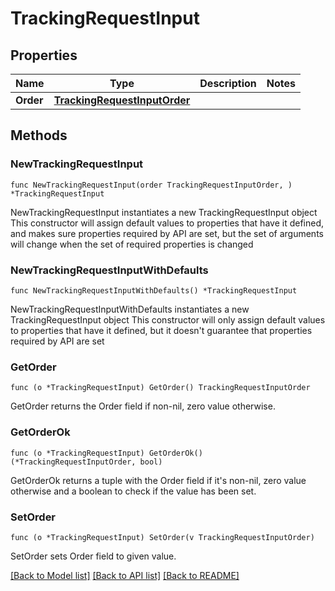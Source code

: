 # TrackingRequestInput

## Properties

Name | Type | Description | Notes
------------ | ------------- | ------------- | -------------
**Order** | [**TrackingRequestInputOrder**](TrackingRequestInputOrder.md) |  | 

## Methods

### NewTrackingRequestInput

`func NewTrackingRequestInput(order TrackingRequestInputOrder, ) *TrackingRequestInput`

NewTrackingRequestInput instantiates a new TrackingRequestInput object
This constructor will assign default values to properties that have it defined,
and makes sure properties required by API are set, but the set of arguments
will change when the set of required properties is changed

### NewTrackingRequestInputWithDefaults

`func NewTrackingRequestInputWithDefaults() *TrackingRequestInput`

NewTrackingRequestInputWithDefaults instantiates a new TrackingRequestInput object
This constructor will only assign default values to properties that have it defined,
but it doesn't guarantee that properties required by API are set

### GetOrder

`func (o *TrackingRequestInput) GetOrder() TrackingRequestInputOrder`

GetOrder returns the Order field if non-nil, zero value otherwise.

### GetOrderOk

`func (o *TrackingRequestInput) GetOrderOk() (*TrackingRequestInputOrder, bool)`

GetOrderOk returns a tuple with the Order field if it's non-nil, zero value otherwise
and a boolean to check if the value has been set.

### SetOrder

`func (o *TrackingRequestInput) SetOrder(v TrackingRequestInputOrder)`

SetOrder sets Order field to given value.



[[Back to Model list]](../README.md#documentation-for-models) [[Back to API list]](../README.md#documentation-for-api-endpoints) [[Back to README]](../README.md)


